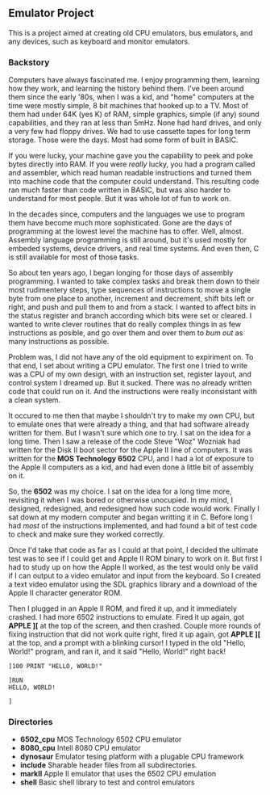 ## Emulator Project

This is a project aimed at creating old CPU emulators,
bus emulators, and any devices, such as keyboard and
monitor emulators.

### Backstory

Computers have always fascinated me.  I enjoy programming them,
learning how they work, and learning the history behind them.
I've been around them since the early '80s, when I was a kid,
and "home" computers at the time were mostly simple, 8 bit machines
that hooked up to a TV.  Most of them had under 64K (yes K) of
RAM, simple graphics, simple (if any) sound capabilities, and 
they ran at less than 5mHz. None had hard drives, and only a very 
few had floppy drives. We had to use cassette tapes for long term 
storage.  Those were the days.  Most had some form of built in 
BASIC.

If you were lucky, your machine gave you the capability to peek
and poke bytes directly into RAM.  If you were _really_ lucky, you
had a program called and assembler, which read human readable
instructions and turned them into machine code that the computer
could understand.  This resulting code ran much faster than code
written in BASIC, but was also harder to understand for most
people.  But it was whole lot of fun to work on.

In the decades since, computers and the languages we use to program
them have become much more sophisticated.  Gone are the days 
of programming at the lowest level the machine has to offer. Well,
almost.  Assembly language programming is still around, but it's 
used mostly for embeded systems, device drivers, and real time
systems.  And even then, C is still available for most of those
tasks.

So about ten years ago, I began longing for those days of 
assembly programming.  I wanted to take complex tasks and break
them down to their most rudimentery steps, type sequences of
instructions to move a single byte from one place to another, 
increment and decrement, shift bits left or right, and push
and pull them to and from a stack.  I wanted to affect bits
in the status register and branch according which bits
were set or cleared.  I wanted to write clever routines that
do really complex things in as few instructions as posible,
and go over them and over them to _bum out_ as many instructions
as possible.

Problem was, I did not have any of the old equipment to expiriment
on.  To that end, I set about writing a CPU emulator.  The first
one I tried to write was a CPU of my own design, with an instruction
set, register layout, and control system I dreamed up.  But it
sucked.  There was no already written code that could run on it. And
the instructions were really inconsistant with a clean system.

It occured to me then that maybe I shouldn't try to make my own
CPU, but to emulate ones that were already a thing, and that had 
software already written for them.  But I wasn't sure which one
to try.  I sat on the idea for a long time.  Then I saw a release
of the code Steve "Woz" Wozniak had written for the Disk II boot
sector for the Apple II line of computers.  It was written for the
**MOS Technology 6502** CPU, and I had a lot of exposure to the Apple
II computers as a kid, and had even done a little bit of assembly 
on it.

So, the **6502** was my choice.  I sat on the idea for a long time 
more, revisiting it when I was bored or otherwise unocupied.  In my
mind, I designed, redesigned, and redesigned how such code would 
work.  Finally I sat down at my modern computer and began writting 
it in C.  Before long I had _most_ of the instructions implemented,
and had found a bit of test code to check and make sure they worked
correctly.

Once I'd take that code as far as I could at that point, I decided
the ultimate test was to see if I could get and Apple II ROM binary
to work on it.  But first I had to study up on how the Apple II worked,
as the test would only be valid if I can output to a video emulator
and input from the keyboard.  So I created a text video emulator using
the SDL graphics library and a download of the Apple II character 
generator ROM.

Then I plugged in an Apple II ROM, and fired it up, and it immediately
crashed.  I had more 6502 instructions to emulate.  Fired it up again, 
got **APPLE ][** at the top of the screen, and then crashed.  Couple more
rounds of fixing instruction that did not work quite right, fired it
up again, got **APPLE ][** at the top, and a prompt with a blinking 
cursor!  I typed in the old "Hello, World!" program, and ran it, and it 
said "Hello, World!" right back!

```
]100 PRINT "HELLO, WORLD!"

]RUN
HELLO, WORLD!

]
```



### Directories

* **6502_cpu** MOS Technology 6502 CPU emulator
* **8080_cpu** Intell 8080 CPU emulator
* **dynosaur** Emulator tesing platform with a plugable CPU framework
* **include**  Sharable header files from all subdirectories.
* **markII**   Apple II emulator that uses the 6502 CPU emulation
* **shell**    Basic shell library to test and control emulators


